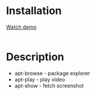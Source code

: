 # Installation <br />
<a href='https://youtu.be/kOkLHgDkXVM'> Watch demo </a> <br />
<br />
# Description

<ul>
    <li>apt-browse - package explorer</li>
    <li>apt-play - play video </li>
    <li>apt-show - fetch screenshot </li>
</ul>
